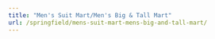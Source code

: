 ```yaml
---
title: "Men's Suit Mart/Men's Big & Tall Mart"
url: /springfield/mens-suit-mart-mens-big-and-tall-mart/
---
```

